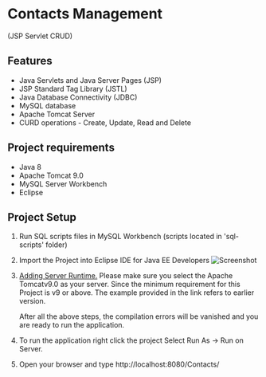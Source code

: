 # Contacts Management 
(JSP Servlet CRUD)
 
## Features

+ Java Servlets and Java Server Pages (JSP)
+ JSP Standard Tag Library (JSTL)
+ Java Database Connectivity (JDBC)
+ MySQL database
+ Apache Tomcat Server
+ CURD operations - Create, Update, Read and Delete

## Project requirements

+ Java 8
+ Apache Tomcat 9.0
+ MySQL Server Workbench
+ Eclipse

## Project Setup

1. Run SQL scripts files in MySQL Workbench (scripts located in 'sql-scripts' folder)

2. Import the Project into Eclipse IDE for Java EE Developers ![Screenshot](https://www.eclipse.org/downloads/images/javaee.png)

3. [Adding Server Runtime.](https://www.codejava.net/servers/tomcat/how-to-add-tomcat-server-in-eclipse-ide) Please make sure you select the Apache Tomcatv9.0 as your server. Since the minimum requirement for this Project is v9 or above. The example provided in the link refers to earlier version.

      After all the above steps, the compilation errors will be vanished and you are ready to run the application.

5. To run the application right click the project Select Run As -> Run on Server.

6. Open your browser and type http://localhost:8080/Contacts/


